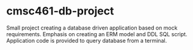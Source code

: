 # cmsc461-db-project
Small project creating a database driven application based on mock requirements.  Emphasis on creating an ERM model and DDL SQL script. Application code is provided to query database from a terminal.
